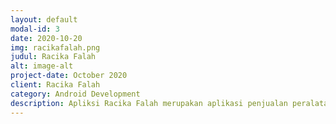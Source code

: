 ```yaml
---
layout: default
modal-id: 3
date: 2020-10-20
img: racikafalah.png
judul: Racika Falah
alt: image-alt
project-date: October 2020
client: Racika Falah
category: Android Development
description: Apliksi Racika Falah merupakan aplikasi penjualan peralatan laundry yang menawarkan harga barang kebutuhan laundry yang murah dan terjangkau. Pada aplikasi terdapat fitur pencairan, pengumuman promo, push notifikasi dan banyak fitur lainnya. 
---
```


